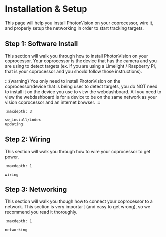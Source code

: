 # Installation & Setup

This page will help you install PhotonVision on your coprocessor, wire it, and properly setup the networking in order to start tracking targets.

## Step 1: Software Install

This section will walk you through how to install PhotonVision on your coprocessor. Your coprocessor is the device that has the camera and you are using to detect targets (ex. if you are using a Limelight / Raspberry Pi, that is your coprocessor and you should follow those instructions).

:::{warning}
You only need to install PhotonVision on the coprocessor/device that is being used to detect targets, you do NOT need to install it on the device you use to view the webdashboard. All you need to view the webdashboard is for a device to be on the same network as your vision coprocessor and an internet browser.
:::

```{toctree}
:maxdepth: 3

sw_install/index
updating
```

## Step 2: Wiring

This section will walk you through how to wire your coprocessor to get power.

```{toctree}
:maxdepth: 1

wiring
```

## Step 3: Networking

This section will walk you though how to connect your coprocessor to a network. This section is very important (and easy to get wrong), so we recommend you read it thoroughly.

```{toctree}
:maxdepth: 1

networking
```
